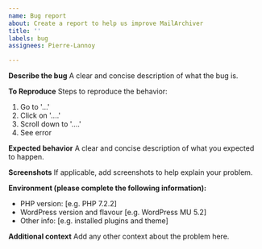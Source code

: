 ```yaml
---
name: Bug report
about: Create a report to help us improve MailArchiver
title: ''
labels: bug
assignees: Pierre-Lannoy

---
```


**Describe the bug**
A clear and concise description of what the bug is.

**To Reproduce**
Steps to reproduce the behavior:
1. Go to '...'
2. Click on '....'
3. Scroll down to '....'
4. See error

**Expected behavior**
A clear and concise description of what you expected to happen.

**Screenshots**
If applicable, add screenshots to help explain your problem.

**Environment (please complete the following information):**
 - PHP version: [e.g. PHP 7.2.2]
 - WordPress version and flavour [e.g. WordPress MU 5.2]
 - Other info: [e.g. installed plugins and theme]

**Additional context**
Add any other context about the problem here.
